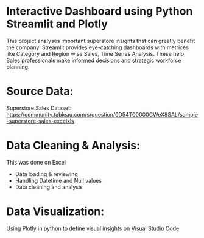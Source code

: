 # Interactive Dashboard using Python Streamlit and Plotly
This project analyses important superstore insights that can greatly benefit the company. Streamlit provides eye-catching dashboards with metrices like Category and Region wise Sales, Time Series Analysis.
These help Sales professionals make informed decisions and strategic workforce planning.

# Source Data:
Superstore Sales Dataset: https://community.tableau.com/s/question/0D54T00000CWeX8SAL/sample-superstore-sales-excelxls

# Data Cleaning & Analysis:
This was done on Excel

- Data loading & reviewing
- Handling Datetime and Null values
- Data cleaning and analysis

# Data Visualization:
Using Plotly in python to define visual insights on Visual Studio Code 
